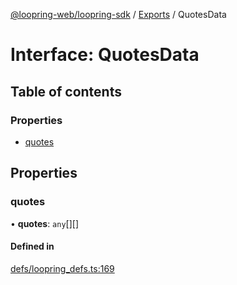 [@loopring-web/loopring-sdk](../README.md) / [Exports](../modules.md) / QuotesData

# Interface: QuotesData

## Table of contents

### Properties

- [quotes](QuotesData.md#quotes)

## Properties

### quotes

• **quotes**: `any`[][]

#### Defined in

[defs/loopring_defs.ts:169](https://github.com/Loopring/loopring_sdk/blob/a4b843d/src/defs/loopring_defs.ts#L169)
